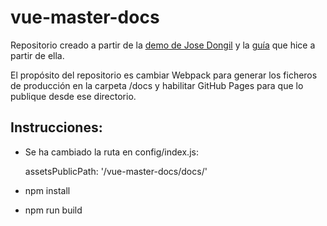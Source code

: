 # vue-master-docs

Repositorio creado a partir de la [demo de Jose Dongil](https://github.com/jdonsan/charla-aprendiendo-vuejs) y la [guía](https://github.com/cristinafsanz/vuejs-primeros-pasos) que hice a partir de ella.

El propósito del repositorio es cambiar Webpack para generar los ficheros de producción en la carpeta /docs y habilitar GitHub Pages para que lo publique desde ese directorio.

## Instrucciones:

- Se ha cambiado la ruta en config/index.js: 

    assetsPublicPath: '/vue-master-docs/docs/'

- npm install

- npm run build